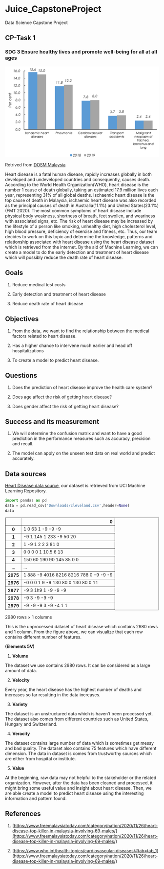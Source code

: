 # Juice_CapstoneProject
Data Science Capstone Project

## CP-Task 1
### SDG 3 Ensure healthy lives and promote well-being for all at all ages 
![](/images/heartdisease_mdata.png)

Retrived from [DOSM Malaysia](https://www.dosm.gov.my/v1/index.php?r=column/cthemeByCat&cat=401&bul_id=QTU5T0dKQ1g4MHYxd3ZpMzhEMzdRdz09&menu_id=L0pheU43NWJwRWVSZklWdzQ4TlhUUT09)

Heart disease is a fatal human disease, rapidly increases globally in both developed and undeveloped countries and consequently, causes death. According to the World Health Organization(WHO), heart disease is the number 1 cause of death globally, taking an estimated 17.9 million lives each year, representing 31% of all global deaths. Ischaemic heart disease is the top cause of death in Malaysia, ischaemic heart disease was also recorded as the principal causes of death in Australia(11.1%) and United States(23.1%)(FMT 2020). The most common symptoms of heart disease include physical body weakness, shortness of breath, feet swollen, and weariness with associated signs, etc. The risk of heart disease may be increased by the lifestyle of a person like smoking, unhealthy diet, high cholesterol level, high blood pressure, deficiency of exercise and fitness, etc. Thus, our team decides to work on this topic and determine the knowledge, patterns and relationship associated with heart disease using the heart disease dataset which is retrieved from the internet. By the aid of Machine Learning, we can create a model to do the early detection and treatment of heart disease which will possibly reduce the death rate of heart disease. 

## Goals

1) Reduce medical test costs  

2) Early detection and treatment of heart disease 

3) Reduce death rate of heart disease 

 

## Objectives

1) From the data, we want to find the relationship between the medical factors related to heart disease. 

2) Has a higher chance to intervene much earlier and head off hospitalizations 

3) To create a model to predict heart disease. 

 

## Questions 

1) Does the prediction of heart disease improve the health care system? 

2) Does age affect the risk of getting heart disease? 

3) Does gender affect the risk of getting heart disease? 

 

## Success and its measurement

1) We will determine the confusion matrix and want to have a good prediction in the performance measures such as accuracy, precision and recall. 

2) The model can apply on the unseen test data on real world and predict accurately.  


## Data sources 

[Heart Disease data source](https://archive.ics.uci.edu/ml/datasets/heart+disease), our dataset is retrieved from UCI Machine Learning Repository. 

```python
import pandas as pd
data = pd.read_csv('Downloads/cleveland.csv',header=None)
data
```
<div class="output_subarea output_html rendered_html output_result" dir="auto"><div>

<table border="1" class="dataframe">
  <thead>
    <tr style="text-align: right;">
      <th></th>
      <th>0</th>
    </tr>
  </thead>
  <tbody>
    <tr>
      <th>0</th>
      <td>1 0 63 1 -9 -9 -9</td>
    </tr>
    <tr>
      <th>1</th>
      <td>-9 1 145 1 233 -9 50 20</td>
    </tr>
    <tr>
      <th>2</th>
      <td>1 -9 1 2 2 3 81 0</td>
    </tr>
    <tr>
      <th>3</th>
      <td>0 0 0 0 1 10.5 6 13</td>
    </tr>
    <tr>
      <th>4</th>
      <td>150 60 190 90 145 85 0 0</td>
    </tr>
    <tr>
      <th>...</th>
      <td>...</td>
    </tr>
    <tr>
      <th>2975</th>
      <td>1 888 -9 4016 8216 8216 788 0 -9 -9 -9</td>
    </tr>
    <tr>
      <th>2976</th>
      <td>-0 0 0 1 9 -9 130 80 0 130 80 0 11</td>
    </tr>
    <tr>
      <th>2977</th>
      <td>-9 3 1h9 1 -9 -9 -9</td>
    </tr>
    <tr>
      <th>2978</th>
      <td>-9 3 -9 -9 -9</td>
    </tr>
    <tr>
      <th>2979</th>
      <td>-9 -9 -9 3 -9 -4 1 1</td>
    </tr>
  </tbody>
</table>
<p>2980 rows × 1 columns</p>
</div></div>


This is the unprocessed dataset of heart disease which contains 2980 rows and 1 column. From the figure above, we can visualize that each row contains different number of features. 

**(Elements 5V)** 

1) **Volume**  

  The dataset we use contains 2980 rows. It can be considered as a large amount of data.  

2) **Velocity** 

  Every year, the heart disease has the highest number of deaths and increases so far resulting in the data increases. 

3) **Variety** 

  The dataset is an unstructured data which is haven’t been processed yet. The dataset also comes from different countries such as United States, Hungary and Switzerland.  

4) **Veracity** 

  The dataset contains large number of data which is sometimes get messy and bad quality. The dataset also contains 75 features which have different dimension. The data in 			     dataset is comes from trustworthy sources which are either from hospital or institute. 

5) **Value** 

  At the beginning, raw data may not helpful to the stakeholder or the related organization. However, after the data has been cleaned and processed, it might bring some useful 	   value and insight about heart disease. Then, we are able create a model to predict heart disease using the interesting information and pattern found. 

## References 

1) [https://www.freemalaysiatoday.com/category/nation/2020/11/26/heart-disease-top-killer-in-malaysia-involving-69-males/](https://www.freemalaysiatoday.com/category/nation/2020/11/26/heart-disease-top-killer-in-malaysia-involving-69-males/)

2) [https://www.who.int/health-topics/cardiovascular-diseases/#tab=tab_1](https://www.freemalaysiatoday.com/category/nation/2020/11/26/heart-disease-top-killer-in-malaysia-involving-69-males/)
